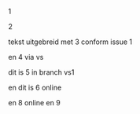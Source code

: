 1

2

tekst uitgebreid met 3 conform issue 1

en 4 via vs

dit is 5 in branch vs1

en dit is 6 online

en 8 online
 en 9